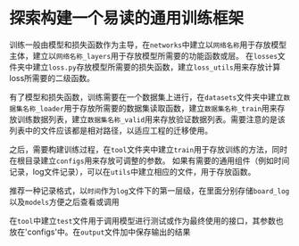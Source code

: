 探索构建一个易读的通用训练框架
===
训练一般由模型和损失函数作为主导，在`networks`中建立以`网络名称`用于存放模型主体，建立以`网络名称_layers`用于存放模型所需要的功能函数或层。
在`losses`文件夹中建立`loss.py`存放模型所需要的损失函数，建立`loss_utils`用来存放计算loss所需要的二级函数。

有了模型和损失函数，训练需要在一个数据集上进行，在`datasets`文件夹中建立`数据集名称_loader`用于存放所需要的数据集读取函数，建立`数据集名称_train`用来存放训练数据列表，建立`数据集名称_valid`用来存放验证数据列表。需要注意的是该列表中的文件应该都是相对路径，以适应工程的迁移使用。

之后，需要构建训练过程，在`tool`文件夹中建立`train`用于存放训练的方法，同时在根目录建立`configs`用来存放可调整的参数。
如果有需要的通用组件（例如时间记录，log文件记录），可以在`utils`中建立相应的文件，用于存放函数。

推荐一种记录格式，以`时间`作为`log`文件下的第一层级，在里面分别存储`board_log`以及`models`方便之后查看或调用

在`tool`中建立`test`文件用于调用模型进行测试或作为最终使用的接口，其参数也放在'configs'中。在`output`文件加中保存输出的结果

